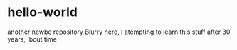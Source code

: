 # hello-world
another newbe repository
Blurry here, I atempting to learn this stuff after 30 years, 'bout time
